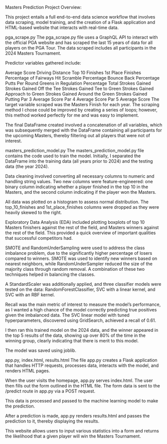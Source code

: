 Masters Prediction Project
Overview:

This project entails a full end-to-end data science workflow that involves data scraping, model training, and the creation of a Flask application and HTML-based website that interacts with real-time data.

pga_scrape.py
The pga_scrape.py file uses a GraphQL API to interact with the official PGA website and has scraped the last 15 years of data for all players on the PGA Tour. The data scraped includes all participants in the 2024 Masters Tournament.

Predictor variables gathered include:

Average Score
Driving Distance
Top 10 Finishes
1st Place Finishes
Percentage of Fairways Hit
Scramble Percentage
Bounce Back Percentage
Putts Per Round
Greens in Regulation Percentage
Total Strokes Gained
Strokes Gained Off the Tee
Strokes Gained Tee to Green
Strokes Gained Approach to Green
Strokes Gained Around the Green
Strokes Gained Putting
Par 3 Average Score
Par 4 Average Score
Par 5 Average Score
The target variable scraped was the Masters Finish for each year. The scraping method I chose could be improved by creating a series of loops; however, this method worked perfectly for me and was easy to implement.

The final DataFrame created involved a concatenation of all variables, which was subsequently merged with the DataFrame containing all participants for the upcoming Masters, thereby filtering out all players that were not of interest.

masters_prediction_model.py
The masters_prediction_model.py file contains the code used to train the model. Initially, I separated the DataFrame into the training data (all years prior to 2024) and the testing data (the year 2024).

Data cleaning involved converting all necessary columns to numeric and handling string values. Two new columns were feature-engineered: one binary column indicating whether a player finished in the top 10 in the Masters, and the second column indicating if the player won the Masters.

All data was plotted on a histogram to assess normal distribution. The top_10_finishes and 1st_place_finishes columns were dropped as they were heavily skewed to the right.

Exploratory Data Analysis (EDA) included plotting boxplots of top 10 Masters finishers against the rest of the field, and Masters winners against the rest of the field. This provided a quick overview of important qualities that successful competitors had.

SMOTE and RandomUnderSampling were used to address the class imbalance problem, due to the significantly higher percentage of losers compared to winners. SMOTE was used to identify new winners based on nearest neighbors, while RandomUnderSampler reduced the size of the majority class through random removal. A combination of these two techniques helped in balancing the classes.

A StandardScaler was additionally applied, and three classifier models were tested on the data: RandomForestClassifier, SVC with a linear kernel, and SVC with an RBF kernel.

Recall was the main metric of interest to measure the model’s performance, as I wanted a high chance of the model correctly predicting true positives given the imbalanced data. The SVC linear model with tuned hyperparameters, discovered using GridSearch, achieved a recall of 0.61.

I then ran this trained model on the 2024 data, and the winner appeared in the top 5 results of the data, showing up over 80% of the time in the winning group, clearly indicating that there is merit to this model.

The model was saved using joblib.

app.py, index.html, results.html
The file app.py creates a Flask application that handles HTTP requests, processes data, interacts with the model, and renders HTML pages.

When the user visits the homepage, app.py serves index.html. The user then fills out the form outlined in the HTML file. The form data is sent to the /predict route in app.py via a POST request.

This data is processed and passed to the machine learning model to make the prediction.

After a prediction is made, app.py renders results.html and passes the prediction to it, thereby displaying the results.

This website allows users to input various statistics into a form and returns the likelihood that a given player will win the Masters Tournament.
